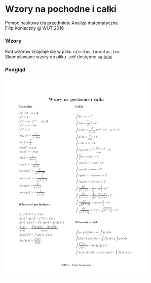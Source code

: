 # Wzory na pochodne i całki

Pomoc naukowa dla przedmiotu Analiza matematyczna  
Filip Konieczny @ WUT 2016

### Wzory
Kod wzorów znajduje się w pliku `calculus_formulas.tex`.  
Skompilowane wzory do pliku `.pdf` dostępne są [tutaj]

### Podgląd
![preview]

[tutaj]: calculus_formulas.pdf
[preview]: preview.png
